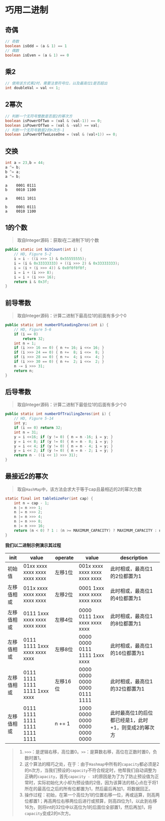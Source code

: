 # 巧用二进制

## 奇偶

```java
// 奇数
boolean isOdd = (a & 1) == 1
// 偶数
boolean isEven = (a & 1) == 0
```

## 乘2

```java
// 使用该方式乘2时，需要注意符号位，以及最高位1是否超出
int doubleVal = val << 1;
```


## 2幂次

```java
// 判断一个无符号整数是否是2的幂次方
boolean isPowerOfTwo = (val & (val-1)) == 0;
boolean isPowerOfTwo = (val & -val) == val;
// 判断一个无符号数是2的n次方-1
boolean isPowerOfTwoLoseOne = (val & (val+1)) == 0;
```

## 交换

```java
int a = 23,b = 44;
a ^= b;        
b ^= a;        
a ^= b;
```
    a    0001 0111
    b    0010 1100

    a    0011 1011

    b    0001 0111
    a    0010 1100

## 1的个数

> 取自Integer源码：获取i在二进制下1的个数

```java
public static int bitCount(int i) {
    // HD, Figure 5-2
    i = i - ((i >>> 1) & 0x55555555);
    i = (i & 0x33333333) + ((i >>> 2) & 0x33333333);
    i = (i + (i >>> 4)) & 0x0f0f0f0f;
    i = i + (i >>> 8);
    i = i + (i >>> 16);
    return i & 0x3f;
}
```

## 前导零数

> 取自Integer源码：计算二进制下最高位1的前面有多少个0

```java
public static int numberOfLeadingZeros(int i) {
    // HD, Figure 5-6
    if (i == 0)
        return 32;
    int n = 1;
    if (i >>> 16 == 0) { n += 16; i <<= 16; }
    if (i >>> 24 == 0) { n +=  8; i <<=  8; }
    if (i >>> 28 == 0) { n +=  4; i <<=  4; }
    if (i >>> 30 == 0) { n +=  2; i <<=  2; }
    n -= i >>> 31;
    return n;
}
```

## 后导零数

> 取自Integer源码：计算二进制下最低位1的后面有多少个0

```java
public static int numberOfTrailingZeros(int i) {
    // HD, Figure 5-14
    int y;
    if (i == 0) return 32;
    int n = 31;
    y = i <<16; if (y != 0) { n = n -16; i = y; }
    y = i << 8; if (y != 0) { n = n - 8; i = y; }
    y = i << 4; if (y != 0) { n = n - 4; i = y; }
    y = i << 2; if (y != 0) { n = n - 2; i = y; }
    return n - ((i << 1) >>> 31);
}
```

## 最接近2的幂次

>取自`HashMap`中，该方法会求大于等于cap且最相近的2的幂次方数

```java
static final int tableSizeFor(int cap) {
    int n = cap - 1;
    n |= n >>> 1;
    n |= n >>> 2;
    n |= n >>> 4;
    n |= n >>> 8;
    n |= n >>> 16;
    return (n < 0) ? 1 : (n >= MAXIMUM_CAPACITY) ? MAXIMUM_CAPACITY : n + 1;
}
```

**我们以二进制示例演示其过程**  

|init|value|operate|value|description|
|---|---|---|---|---|
|初始值|01xx xxxx xxxx xxxx xxxx xxxx|左移1位|001x xxxx xxxx xxxx xxxx xxxx|此时相或，最高位1的2位都置为1|
|左移值相或|011x xxxx xxxx xxxx xxxx xxxx|左移2位|0001 1xxx xxxx xxxx xxxx xxxx|此时相或，最高位1的4位都置为1|
|左移值相或|0111 1xxx xxxx xxxx xxxx xxxx|左移4位|0000 0111 1xxx xxxx xxxx xxxx|此时相或，最高位1的8位都置为1|
|左移值相或|0111 1111 1xxx xxxx xxxx xxxx|左移8位|0000 0000 0111 1111 1xxx xxxx|此时相或，最高位1的16位都置为1|
|左移值相或|0111 1111 1111 1111 1xxx xxxx|左移16位|0000 0000 0000 0000 0111 1111|此时相或，最高位1的32位都置为1|
|左移值相或|0111 1111 1111 1111 1111 1111|n += 1|1000 0000 0000 0000 0000 0000|此时最高位1的后位都已经是1，此时+1，则变成2的幂次方|


>1. `>>>`：是逻辑右移，高位置0。`>>`：是算数右移，高位在正数时置0，负数时置1。  
>2. 这个算法的精巧之处，在于：由于`Hashmap`中所有的`capacity`都必须是2的n次方，当我们预设的`capacity`不符合规定时，他帮我们自动调整为正确的`capacity`，首先`capacity - 1`的原因是为了为了防止预设值为正常时，实际初始化大小却为预设值的2倍，因为该算法的核心点在于将1所在的最高位之后的所有位都置为1，然后最后再加1，将数据回正。  
>3. 操作过程：初始，在第一个高位为1的位置右移一位，再或运算，则高两位都置1；再高两位右移两位后进行或预算，则高四位为1，以此到右移16为，则将int的32位中以高位为1的后面位全部置1，然后再加1，将`capacity`变成2的n次方。  